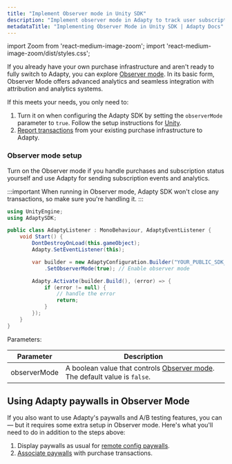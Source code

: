 ```yaml
---
title: "Implement Observer mode in Unity SDK"
description: "Implement observer mode in Adapty to track user subscription events in Unity SDK."
metadataTitle: "Implementing Observer Mode in Unity SDK | Adapty Docs"
---
```


import Zoom from 'react-medium-image-zoom';
import 'react-medium-image-zoom/dist/styles.css';

If you already have your own purchase infrastructure and aren't ready to fully switch to Adapty, you can explore [Observer mode](observer-vs-full-mode). In its basic form, Observer Mode offers advanced analytics and seamless integration with attribution and analytics systems.

If this meets your needs, you only need to:
1. Turn it on when configuring the Adapty SDK by setting the `observerMode` parameter to `true`. Follow the setup instructions for [Unity](sdk-installation-unity#configure-adapty-sdk).
2. [Report transactions](report-transactions-observer-mode-unity) from your existing purchase infrastructure to Adapty.

### Observer mode setup

Turn on the Observer mode if you handle purchases and subscription status yourself and use Adapty for sending subscription events and analytics.

:::important
When running in Observer mode, Adapty SDK won't close any transactions, so make sure you're handling it.
:::

```csharp showLineNumbers title="C#"
using UnityEngine;
using AdaptySDK;

public class AdaptyListener : MonoBehaviour, AdaptyEventListener {
    void Start() {
        DontDestroyOnLoad(this.gameObject);
        Adapty.SetEventListener(this);

        var builder = new AdaptyConfiguration.Builder("YOUR_PUBLIC_SDK_KEY")
            .SetObserverMode(true); // Enable observer mode

        Adapty.Activate(builder.Build(), (error) => {
            if (error != null) {
                // handle the error
                return;
            }
        });
    }
}
```

Parameters:

| Parameter    | Description                                                                                         |
|--------------|-----------------------------------------------------------------------------------------------------|
| observerMode | A boolean value that controls [Observer mode](observer-vs-full-mode). The default value is `false`. |


## Using Adapty paywalls in Observer Mode

If you also want to use Adapty's paywalls and A/B testing features, you can — but it requires some extra setup in Observer mode. Here's what you'll need to do in addition to the steps above:

1. Display paywalls as usual for [remote config paywalls](present-remote-config-paywalls-unity.md).
3. [Associate paywalls](report-transactions-observer-mode-unity) with purchase transactions. 